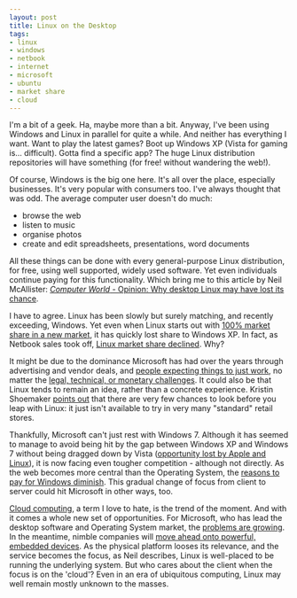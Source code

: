 ```yaml
---
layout: post
title: Linux on the Desktop
tags:
- linux
- windows
- netbook
- internet
- microsoft
- ubuntu
- market share
- cloud
---
```

<p>I'm a bit of a geek. Ha, maybe more than a bit. Anyway, I've been using Windows and Linux in parallel for quite a while. And neither has everything I want. Want to play the latest games? Boot up Windows XP (Vista for gaming is... difficult). Gotta find a specific app? The huge Linux distribution repositories will have something (for free! without wandering the web!).</p>

<p>Of course, Windows is the big one here. It's all over the place, especially businesses. It's very popular with consumers too. I've always thought that was odd. The average computer user doesn't do much:
<ul><li>browse the web</li>
<li>listen to music</li>
<li>organise photos</li>
<li>create and edit spreadsheets, presentations, word documents</li>
</ul>

All these things can be done with every general-purpose Linux distribution, for free, using well supported, widely used software. Yet even individuals continue paying for this functionality. Which bring me to this article by Neil McAllister: <a href="http://www.computerworld.com/action/article.do?command=printArticleBasic&taxonomyName=Linux+and+Unix&articleId=9132158&taxonomyId=122"><i>Computer World</i> - Opinion: Why desktop Linux may have lost its chance</a>.
</p>

<p>I have to agree. Linux has been slowly but surely matching, and recently exceeding, Windows. Yet even when Linux starts out with <a href="http://www.liliputing.com/2009/03/linux-loses-more-netbook-market-share.html">100% market share in a new market</a>, it has quickly lost share to Windows XP. In fact, as Netbook sales took off, <a href="http://blogs.computerworld.com/study_windows_clobbers_linux_on_netbooks_with_over_90_share">Linux market share declined</a>. Why?</p>

<p>It might be due to the dominance Microsoft has had over the years through advertising and vendor deals, and <a href="http://itmanagement.earthweb.com/osrc/article.php/3797821/Apple-Linux-Miss-Golden-Opportunity-to-Snag-Desktop-Market-Share.htm">people expecting things to just work</a>, no matter the <a href="https://help.ubuntu.com/community/RestrictedFormats">legal, technical, or monetary challenges</a>. It could also be that Linux tends to remain an idea, rather than a concrete experience. Kristin Shoemaker <a href="http://ostatic.com/blog/linux-netbook-returns-not-surprising-but-likely-avoidable">points out</a> that there are very few chances to look before you leap with Linux: it just isn't available to try in very many "standard" retail stores.</p>

<p>Thankfully, Microsoft can't just rest with Windows 7. Although it has seemed to manage to avoid being hit by the gap between Windows XP and Windows 7 without being dragged down by Vista (<a href="http://itmanagement.earthweb.com/osrc/article.php/3797821/Apple-Linux-Miss-Golden-Opportunity-to-Snag-Desktop-Market-Share.htm">opportunity lost by Apple and Linux</a>), it  is now facing even tougher competition - although not directly. As the web becomes more central than the Operating System, the <a href="http://news.cnet.com/8301-13505_3-10198879-16.html">reasons to pay for Windows diminish</a>. This gradual change of focus from client to server could hit Microsoft in other ways, too.</p>

<p><a href="http://en.wikipedia.org/wiki/Cloud_computing">Cloud computing</a>, a term I love to hate, is the trend of the moment. And with it comes a whole new set of opportunities. For Microsoft, who has lead the desktop software and Operating System market, the <a href="http://blogs.computerworld.com/netbook_2009_the_four_big_changes">problems are growing</a>. In the meantime, nimble companies will <a href="http://www.ubuntu.com/news/arm-linux">move ahead onto powerful, embedded devices</a>. As the physical platform looses its relevance, and the service becomes the focus, as Neil describes, Linux is well-placed to be running the underlying system. But who cares about the client when the focus is on the 'cloud'? Even in an era of ubiquitous computing, Linux may well remain mostly unknown to the masses.</p>
